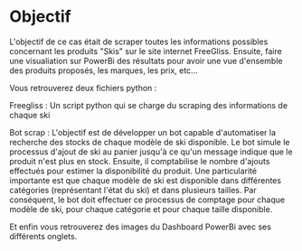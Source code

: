 # Objectif

L'objectif de ce cas était de scraper toutes les informations possibles concernant les produits "Skis" sur le site internet FreeGliss. Ensuite, faire une visualiation sur PowerBi des résultats pour avoir une vue d'ensemble des produits proposés, les marques, les prix, etc...

Vous retrouverez deux fichiers python :

Freegliss : Un script python qui se charge du scraping des informations de chaque ski

Bot scrap : L'objectif est de développer un bot capable d'automatiser la recherche des stocks de chaque modèle de ski disponible. Le bot simule le processus d'ajout de ski au panier jusqu'à ce qu'un message indique que le produit n'est plus en stock. Ensuite, il comptabilise le nombre d'ajouts effectués pour estimer la disponibilité du produit. Une particularité importante est que chaque modèle de ski est disponible dans différentes catégories (représentant l'état du ski) et dans plusieurs tailles. Par conséquent, le bot doit effectuer ce processus de comptage pour chaque modèle de ski, pour chaque catégorie et pour chaque taille disponible.

Et enfin vous retrouverez des images du Dashboard PowerBi avec ses différents onglets.
